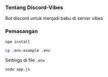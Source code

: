 ### Tentang Discord-Vibes
Bot discord untuk menjadi babu di server vibes

### Pemasangan
```bash 
npm install
```
```bash 
cp .env.example .env
```
Settings di file `.env`
```bash
node app.js
```